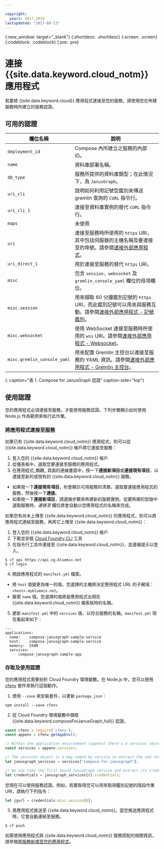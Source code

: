 ```yaml
---

copyright:
  years: 2017,2018
lastupdated: "2017-09-13"
---
```


{:new_window: target="_blank"}
{:shortdesc: .shortdesc}
{:screen: .screen}
{:codeblock: .codeblock}
{:pre: .pre}

# 連接 {{site.data.keyword.cloud_notm}} 應用程式

若要將 {{site.data.keyword.cloud}} 應用程式連接至您的服務，請使用您在佈建服務時所建立的服務認證。

## 可用的認證

欄位名稱|說明
----------|-----------
`deployment_id`|Compose 內所建立之服務的內部 ID。
`name`|資料庫部署名稱。
`db_type`|服務所提供的資料庫類型；在此情況下，為 `JanusGraph`。
`uri_cli`|說明如何利用記號型鑑別來傳送 gremlin 查詢的 `CURL` 指令行。
`uri_cli_1`|連接至資料庫實例的替代 `CURL` 指令行。
`maps`|未使用
`uri`|連接至服務時所使用的 `https` URI，其中包括伺服器的主機名稱及要連接至的埠號。請參閱[連接外部應用程式](./connecting-external.html)。
`uri_direct_1`|用於連接至服務的替代 `https` URI。
`misc`|包含 `session`、`websocket` 及 `gremlin_console_yaml` 欄位的母項欄位。
`misc.session`| 用來擷取 60 分鐘鑑別記號的 `https` URI，而此鑑別記號可以用來與服務互動。請參閱[連接外部應用程式 - 記號鑑別](./connecting-external.html#token-authentication)。
`misc.websocket`|使用 WebSocket 連接至服務時所使用的 `wss` URI。請參閱[連接外部應用程式 - Websocket](./connecting-external.html#websockets)。
`misc.gremlin_console_yaml`|用來配置 Gremlin 主控台以連接至服務的 YAML 資訊。請參閱[連接外部應用程式 - Gremlin 主控台](./connecting-external.html#gremlin-console)。
{: caption="表 1. Compose for JanusGraph 認證" caption-side="top"}

## 使用認證

您的應用程式必須連接至服務，才能使用服務認證。下列步驟顯示如何使用 Node.js 作為範例來執行此作業。

### 將應用程式連接至服務

如果已有 {{site.data.keyword.cloud_notm}} 應用程式，則可以從 {{site.data.keyword.cloud_notm}} 帳戶將它連接至服務：

1. 登入您的 {{site.data.keyword.cloud_notm}} 帳戶
2. 從儀表板中，選取您要連接至服務的應用程式。
3. 在應用程式_概觀_ 頁面的連線畫面中，按一下**連接新項目**或**連接現有項目**，以連接至新的或現有的 {{site.data.keyword.cloud_notm}} 服務。

  - 如果按一下**連接現有項目**，則會顯示可用服務的清單。選取要連接應用程式的服務，然後按一下**連接**。
  - 如果按一下**連接新項目**，請遵循步驟來佈建新的服務實例。從要佈建的型錄中選取服務時，_連接至_ 欄位將會自動以您應用程式的名稱來完成。

如果您有尚未上傳至 {{site.data.keyword.cloud_notm}} 的應用程式，則可以將應用程式連結至服務，再將它上傳至 {{site.data.keyword.cloud_notm}}： 

1. 登入您的 {{site.data.keyword.cloud_notm}} 帳戶
2. 下載並安裝 [Cloud Foundry CLI](https://github.com/cloudfoundry/cli) 工具
3. 在指令行工具中連接至 {{site.data.keyword.cloud_notm}}，並遵循提示以登入。

  ```
  $ cf api https://api.ng.bluemix.net
  $ cf login
  ```

4. 開啟應用程式的 `manifest.yml` 檔案。

  - 將 `host` 值變更為唯一的值。您選擇的主機將決定應用程式 URL 的子網域：`<host>.mybluemix.net`。
  - 變更 `name` 值。您選擇的值將是應用程式出現在 {{site.data.keyword.cloud_notm}} 儀表板時的名稱。

5. 更新 `manifest.yml` 中的 `services` 值，以符合服務的名稱。`manifest.yml` 現在看起來如下：

  ```
  ---
  applications:
  - name:    compose-janusgraph-sample-service
    host:    compose-janusgraph-sample-service
    memory:  256M
    services:
      - compose-janusgraph-sample-app
  ```

### 存取及使用認證

您的應用程式需要剖析 Cloud Foundry 環境變數。在 Node.js 中，您可以使用 [cfenv](https://www.npmjs.com/package/cfenv) 套件來執行這個動作。

1. 使用 `--save` 來安裝套件，以更新 `package.json`：

  ```
  npm install --save cfenv
  ```

2. 從 Cloud Foundry 環境變數中擷取 {{site.data.keyword.composeForJanusGraph_full}} 認證。

  ```javascript
  const cfenv = require('cfenv');
  const appenv = cfenv.getAppEnv();

  // Within the application environment (appenv) there's a services object
  const services = appenv.services;

  // The services object is a map named by service so extract the one for JanusGraph
  let janusgraph_services = services["compose-for-janusgraph"];

  // We now take the first bound JanusGraph service and extract its credentials object
  let credentials = janusgraph_services[0].credentials;
  ```

  您現在可以使用服務認證。例如，若要取得您可以用來取得鑑別記號的階段作業 URI，請執行下列指令：

  ```javascript
  let jgurl = credentials.misc.session[0];
  ```

3. 將應用程式推送至 {{site.data.keyword.cloud_notm}}。當您推送應用程式時，它會自動連結至服務。

  ```
  $ cf push
  ```

如需使用應用程式與 {{site.data.keyword.cloud_notm}} 服務搭配的相關資訊，請參閱[將服務新增至您的應用程式](https://console.bluemix.net/docs/services/reqnsi.html#add_service)。
